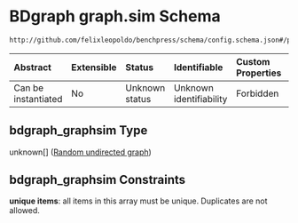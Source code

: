 # BDgraph graph.sim Schema

```txt
http://github.com/felixleopoldo/benchpress/schema/config.schema.json#/properties/resources/properties/graph/properties/bdgraph_graphsim
```



| Abstract            | Extensible | Status         | Identifiable            | Custom Properties | Additional Properties | Access Restrictions | Defined In                                                       |
| :------------------ | :--------- | :------------- | :---------------------- | :---------------- | :-------------------- | :------------------ | :--------------------------------------------------------------- |
| Can be instantiated | No         | Unknown status | Unknown identifiability | Forbidden         | Allowed               | none                | [config.schema.json*](config.schema.json "open original schema") |

## bdgraph_graphsim Type

unknown\[] ([Random undirected graph](config-definitions-random-undirected-graph.md))

## bdgraph_graphsim Constraints

**unique items**: all items in this array must be unique. Duplicates are not allowed.
